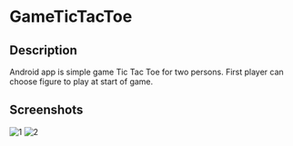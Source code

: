 # GameTicTacToe
 ## Description
 Android app is simple game Tic Tac Toe for two persons. First player can choose figure to play at start of game.
## Screenshots
![1](https://github.com/khrystyna2210/GameTicTacToe/assets/34044397/404e78e7-b51c-4c6d-bb62-5e57675edfcd)
![2](https://github.com/khrystyna2210/GameTicTacToe/assets/34044397/e5dc8b9f-6177-469c-8cb8-9bbbbe99dbbe)
